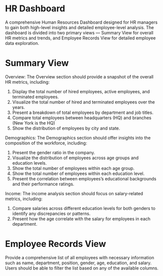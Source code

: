 # HR Dashboard

A comprehensive Human Resources Dashboard designed for HR managers to gain both high-level insights and detailed employee-level analysis.
The dashboard is divided into two primary views — Summary View for overall HR metrics and trends, and Employee Records View for detailed employee data exploration.

# Summary View
   Overview: 
   The Overview section should provide a snapshot of the overall HR metrics, including:
   1. Display the total number of hired employees, active employees, and terminated employees.
   2. Visualize the total number of hired and terminated employees over the years.
   3. Present a breakdown of total employees by department and job titles.
   4. Compare total employees between headquarters (HQ) and branches (New York is the HQ)
   5. Show the distribution of employees by city and state.

   Demographics: 
   The Demographics section should offer insights into the composition of the workforce, including:
   1. Present the gender ratio in the company.
   2. Visualize the distribution of employees across age groups and education levels.
   3. Show the total number of employees within each age group.
   4. Show the total number of employees within each education level.
   5. Present the correlation between employees’s educational backgrounds and their performance ratings.

   Income: 
   The income analysis section should focus on salary-related metrics, including:
   1. Compare salaries across different education levels for both genders to identify any discrepancies or patterns.
   2. Present how the age correlate with the salary for employees in each department.

# Employee Records View

Provide a comprehensive list of all employees with necessary information such as name, department, position, gender, age, education, and salary.
Users should be able to filter the list based on any of the available columns.

